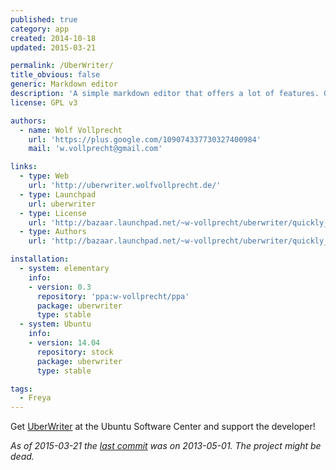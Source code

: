 ```yaml
---
published: true
category: app
created: 2014-10-18
updated: 2015-03-21

permalink: /UberWriter/
title_obvious: false
generic: Markdown editor
description: 'A simple markdown editor that offers a lot of features. Get it if you love markdown and like writing in a clutter free environment.'
license: GPL v3

authors:
  - name: Wolf Vollprecht
    url: 'https://plus.google.com/109074337730327400984'
    mail: 'w.vollprecht@gmail.com'

links:
  - type: Web
    url: 'http://uberwriter.wolfvollprecht.de/'
  - type: Launchpad
    url: uberwriter
  - type: License
    url: 'http://bazaar.launchpad.net/~w-vollprecht/uberwriter/quickly_trunk/view/head:/COPYING'
  - type: Authors
    url: 'http://bazaar.launchpad.net/~w-vollprecht/uberwriter/quickly_trunk/view/head:/AUTHORS'

installation:
  - system: elementary
    info:
    - version: 0.3
      repository: 'ppa:w-vollprecht/ppa'
      package: uberwriter
      type: stable
  - system: Ubuntu
    info:
    - version: 14.04
      repository: stock
      package: uberwriter
      type: stable

tags:
  - Freya
---
```


Get [UberWriter](apt://uberwriter) at the Ubuntu Software Center and support the developer!

*As of 2015-03-21 the [last commit](https://code.launchpad.net/uberwriter) was on 2013-05-01. The project might be dead.*